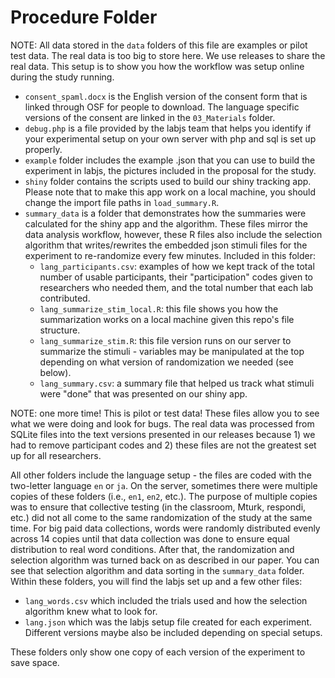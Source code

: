 # Procedure Folder

NOTE: All data stored in the `data` folders of this file are examples or pilot test data. The real data is too big to store here. We use releases to share the real data. This setup is to show you how the workflow was setup online during the study running. 

- `consent_spaml.docx` is the English version of the consent form that is linked through OSF for people to download. The language specific versions of the consent are linked in the `03_Materials` folder. 
- `debug.php` is a file provided by the labjs team that helps you identify if your experimental setup on your own server with php and sql is set up properly. 
- `example` folder includes the example .json that you can use to build the experiment in labjs, the pictures included in the proposal for the study. 
- `shiny` folder contains the scripts used to build our shiny tracking app. Please note that to make this app work on a local machine, you should change the import file paths in `load_summary.R`. 
- `summary_data` is a folder that demonstrates how the summaries were calculated for the shiny app and the algorithm. These files mirror the data analysis workflow, however, these R files also include the selection algorithm that writes/rewrites the embedded json stimuli files for the experiment to re-randomize every few minutes. Included in this folder:
  - `lang_participants.csv`: examples of how we kept track of the total number of usable participants, their "participation" codes given to researchers who needed them, and the total number that each lab contributed. 
  - `lang_summarize_stim_local.R`: this file shows you how the summarization works on a local machine given this repo's file structure. 
  - `lang_summarize_stim.R`: this file version runs on our server to summarize the stimuli - variables may be manipulated at the top depending on what version of randomization we needed (see below). 
  - `lang_summary.csv`: a summary file that helped us track what stimuli were "done" that was presented on our shiny app. 
  
NOTE: one more time! This is pilot or test data! These files allow you to see what we were doing and look for bugs. The real data was processed from SQLite files into the text versions presented in our releases because 1) we had to remove participant codes and 2) these files are not the greatest set up for all researchers. 

All other folders include the language setup - the files are coded with the two-letter language `en` or `ja`. On the server, sometimes there were multiple copies of these folders (i.e., `en1`, `en2`, etc.). The purpose of multiple copies was to ensure that collective testing (in the classroom, Mturk, respondi, etc.) did not all come to the same randomization of the study at the same time. For big paid data collections, words were randomly distributed evenly across 14 copies until that data collection was done to ensure equal distribution to real word conditions. After that, the randomization and selection algorithm was turned back on as described in our paper. You can see that selection algorithm and data sorting in the `summary_data` folder. Within these folders, you will find the labjs set up and a few other files:

  - `lang_words.csv` which included the trials used and how the selection algorithm knew what to look for. 
  - `lang.json` which was the labjs setup file created for each experiment. Different versions maybe also be included depending on special setups. 

These folders only show one copy of each version of the experiment to save space. 

